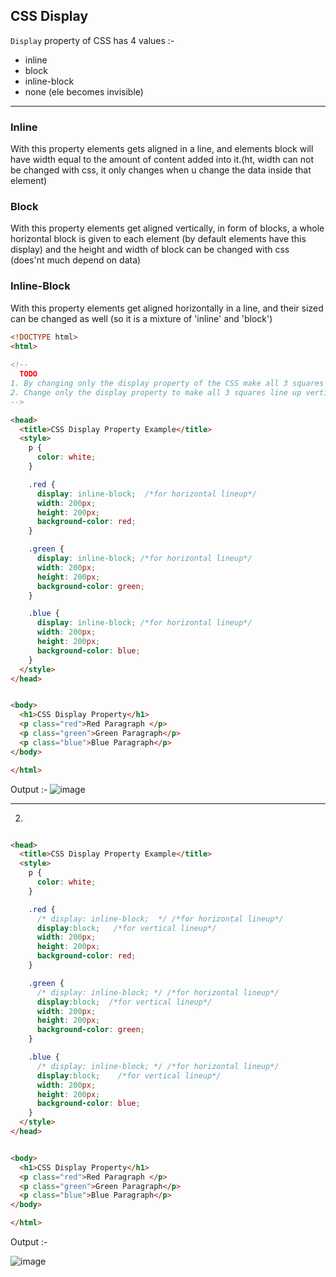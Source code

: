 ## CSS Display

`Display` property of CSS has 4 values :- 
- inline 
- block
- inline-block 
- none (ele becomes invisible)

------
### Inline 
 With this property elements gets aligned in a line, and elements block will have width equal to the amount of content added into it.(ht, width can not be changed with css, it only changes when u change the data inside that element) 

### Block 
 With this property elements get aligned vertically, in form of blocks, a whole horizontal block is given to each element (by default elements have this display)
 and the height and width of block can be changed with css (does'nt much depend on data)
 
### Inline-Block 
 With this property elements get aligned horizontally in a line, and their sized can be changed as well (so it is a mixture of 'inline' and 'block')
```html
<!DOCTYPE html>
<html>
 
<!-- 
  TODO
1. By changing only the display property of the CSS make all 3 squares line up horizontally like in goal1 image.
2. Change only the display property to make all 3 squares line up vertically like in goal2 image. 
-->

<head>
  <title>CSS Display Property Example</title>
  <style>
    p {
      color: white;
    }

    .red {
      display: inline-block;  /*for horizontal lineup*/
      width: 200px;
      height: 200px;
      background-color: red;
    }

    .green {
      display: inline-block; /*for horizontal lineup*/
      width: 200px;
      height: 200px;
      background-color: green;
    }

    .blue {
      display: inline-block; /*for horizontal lineup*/
      width: 200px;
      height: 200px;
      background-color: blue;
    }
  </style>
</head>


<body>
  <h1>CSS Display Property</h1>
  <p class="red">Red Paragraph </p>
  <p class="green">Green Paragraph</p>
  <p class="blue">Blue Paragraph</p>
</body>

</html>
```
Output :- 
![image](https://github.com/YashasviCodes/Web-Dev/assets/124666305/d56519e5-62bb-4dd2-8374-a4fe5e47ad1f)

-------
2.

```html

<head>
  <title>CSS Display Property Example</title>
  <style>
    p {
      color: white;
    }

    .red {
      /* display: inline-block;  */ /*for horizontal lineup*/
      display:block;   /*for vertical lineup*/
      width: 200px;
      height: 200px;
      background-color: red;
    }

    .green {
      /* display: inline-block; */ /*for horizontal lineup*/
      display:block;  /*for vertical lineup*/
      width: 200px;
      height: 200px;
      background-color: green;
    }

    .blue {
      /* display: inline-block; */ /*for horizontal lineup*/
      display:block;    /*for vertical lineup*/
      width: 200px;
      height: 200px;
      background-color: blue;
    }
  </style>
</head>


<body>
  <h1>CSS Display Property</h1>
  <p class="red">Red Paragraph </p>
  <p class="green">Green Paragraph</p>
  <p class="blue">Blue Paragraph</p>
</body>

</html>
```
Output :- 

![image](https://github.com/YashasviCodes/Web-Dev/assets/124666305/abbb1cd9-cea2-4a67-93b9-88a1c705070b)

